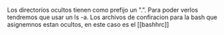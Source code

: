 Los directorios ocultos tienen como prefijo un ".".
Para poder verlos tendremos que usar un ls -a.
Los archivos de confiracion para la bash que asignemnos estan ocultos, en este caso es el [[bashhrc]]